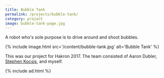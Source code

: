 ```yaml
---
title: Bubble Tank
permalink: /projects/bubble-tank/
category: project
image: bubble-tank-page.jpg
---
```


A robot who's sole purpose is to drive around and shoot bubbles.

{% include image.html src='/content/bubble-tank.jpg' alt='Bubble Tank' %}

This was our project for Hakron 2017. The team consisted of Aaron Dubler, [Stephen Kocsis](https://github.com/TheRCguy), and myself.

{% include ad.html %}
